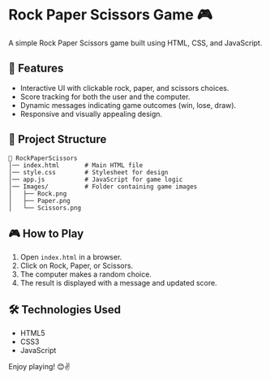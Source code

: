 # Rock Paper Scissors Game 🎮

A simple Rock Paper Scissors game built using HTML, CSS, and JavaScript.

## 🚀 Features
- Interactive UI with clickable rock, paper, and scissors choices.
- Score tracking for both the user and the computer.
- Dynamic messages indicating game outcomes (win, lose, draw).
- Responsive and visually appealing design.

## 📎 Project Structure
```
📁 RockPaperScissors
│── index.html       # Main HTML file
│── style.css        # Stylesheet for design
│── app.js           # JavaScript for game logic
│── Images/          # Folder containing game images
│   ├── Rock.png
│   ├── Paper.png
│   └── Scissors.png
```

## 🎮 How to Play
1. Open `index.html` in a browser.
2. Click on Rock, Paper, or Scissors.
3. The computer makes a random choice.
4. The result is displayed with a message and updated score.

## 🛠️ Technologies Used
- HTML5
- CSS3
- JavaScript

Enjoy playing! 😊✌️

